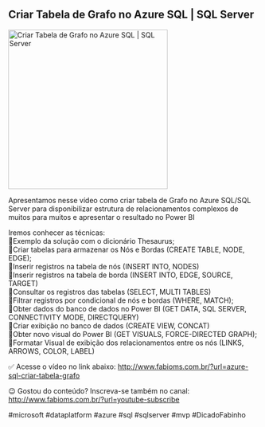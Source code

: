 ## Criar Tabela de Grafo no Azure SQL | SQL Server 

<img src="https://fabioms.com.br//uploads/youtube/YDpJKI3iNBo.png" alt="Criar Tabela de Grafo no Azure SQL | SQL Server " title="Azure SQL (Database, Pools, Serverless, Hyperscale, Managed Instance, Virtual Machines)" width="320"/>

Apresentamos nesse vídeo como criar tabela de Grafo no Azure SQL/SQL Server para disponibilizar estrutura de relacionamentos complexos de muitos para muitos e apresentar o resultado no Power BI

Iremos conhecer as técnicas:  
🔹Exemplo da solução com o dicionário Thesaurus;  
🔹Criar tabelas para armazenar os Nós e Bordas (CREATE TABLE, NODE, EDGE);  
🔹Inserir registros na tabela de nós (INSERT INTO, NODES)  
🔹Inserir registros na tabela de borda (INSERT INTO, EDGE, SOURCE, TARGET)  
🔹Consultar os registros das tabelas (SELECT, MULTI TABLES)  
🔹Filtrar registros por condicional de nós e bordas (WHERE, MATCH);  
🔹Obter dados do banco de dados no Power BI (GET DATA, SQL SERVER, CONNECTIVITY MODE, DIRECTQUERY)  
🔹Criar exibição no banco de dados (CREATE VIEW, CONCAT)  
🔹Obter novo visual do Power BI (GET VISUALS, FORCE-DIRECTED GRAPH);  
🔹Formatar Visual de exibição dos relacionamentos entre os nós (LINKS, ARROWS, COLOR, LABEL)  

✅ Acesse o vídeo no link abaixo:
http://www.fabioms.com.br/?url=azure-sql-criar-tabela-grafo

😉 Gostou do conteúdo? Inscreva-se também no canal:
http://www.fabioms.com.br/?url=youtube-subscribe

#microsoft #dataplatform #azure #sql #sqlserver #mvp #DicadoFabinho 